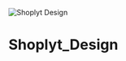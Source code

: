 ![Shoplyt Design](https://user-images.githubusercontent.com/103900450/225914399-ba660314-b88e-496a-b2e2-441405075263.png)
# Shoplyt_Design
